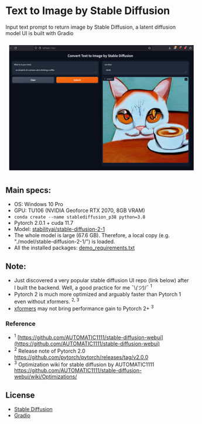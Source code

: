 # Text to Image by Stable Diffusion
Input text prompt to return image by Stable Diffusion, a latent diffusion model
UI is built with Gradio

<p align="center"><img src="https://github.com/er1czz/stable-diffusion-with-UI/blob/main/sd_UI_demo.png" style = "border:10px solid white"></p> 

## Main specs:
- OS: Windows 10 Pro
- GPU: TU106 (NVIDIA Geoforce RTX 2070, 8GB VRAM)
- ```conda create --name stablediffusion_p38 python=3.8```
- Pytorch 2.0.1 + cuda 11.7
- Model: [stabilityai/stable-diffusion-2-1](https://huggingface.co/stabilityai/stable-diffusion-2-1)
- The whole model is large (67.6 GB). Therefore, a local copy (e.g. "./model/stable-diffusion-2-1/") is loaded.
- All the installed packages: [demo_requirements.txt](https://github.com/er1czz/stable-diffusion-with-UI/blob/main/demo_requirements.txt)
  
## Note:
- Just discovered a very popular stable diffusion UI repo (link below) after I built the backend. Well, a good practice for me  ¯\\_(ツ)_/¯ <sup>1</sup>
- Pytorch 2 is much more optimized and arguably faster than Pytorch 1 even without xformers. <sup>2, 3</sup>
- [xformers](https://github.com/facebookresearch/xformers) may not bring performance gain to Pytorch 2+ <sup>3</sup>

### Reference
- <sup>1</sup> [https://github.com/AUTOMATIC1111/stable-diffusion-webui](https://github.com/AUTOMATIC1111/stable-diffusion-webui)
- <sup>2</sup> Release note of Pytorch 2.0 https://github.com/pytorch/pytorch/releases/tag/v2.0.0
- <sup>3</sup> Optimization wiki for stable diffusion by AUTOMATIC1111 https://github.com/AUTOMATIC1111/stable-diffusion-webui/wiki/Optimizations/

## License
- [Stable Diffusion](https://github.com/CompVis/stable-diffusion/blob/21f890f9da3cfbeaba8e2ac3c425ee9e998d5229/LICENSE) 
- [Gradio](https://github.com/gradio-app/gradio/blob/34f6b22efbfedfa569d452f3f99ed2e6593e3c21/LICENSE)

